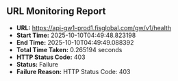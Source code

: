 ## URL Monitoring Report

- **URL:** https://api-gw1-prod1.fisglobal.com/gw/v1/health
- **Start Time:** 2025-10-10T04:49:48.823198
- **End Time:** 2025-10-10T04:49:49.088392
- **Total Time Taken:** 0.265194 seconds
- **HTTP Status Code:** 403
- **Status:** Failure
- **Failure Reason:** HTTP Status Code: 403
